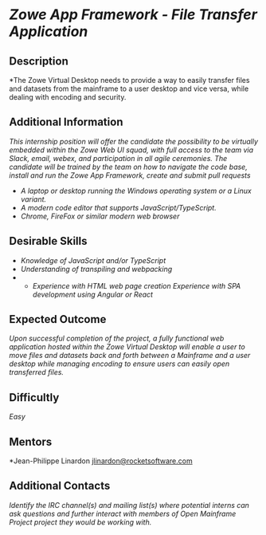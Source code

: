 # *Zowe App Framework - File Transfer Application*

## Description
*The Zowe Virtual Desktop needs to provide a way to easily transfer files and datasets from the mainframe to a user desktop and vice versa, while dealing with encoding and security.

## Additional Information
*This internship position will offer the candidate the possibility to be virtually embedded within the Zowe Web UI squad, with full access to the team via Slack, email, webex, and participation in all agile ceremonies. The candidate will be trained by the team on how to navigate the code base, install and run the Zowe App Framework, create and submit pull requests*
* *A laptop or desktop running the Windows operating system or a Linux variant.*
* *A modern code editor that supports JavaScript/TypeScript.*
* *Chrome, FireFox or similar modern web browser*


## Desirable Skills
* *Knowledge of JavaScript and/or TypeScript*
* *Understanding of transpiling and webpacking*
* * *Experience with HTML web page creation*
*Experience with SPA development using Angular or React*

## Expected Outcome
*Upon successful completion of the project, a fully functional web application hosted within the Zowe Virtual Desktop will enable a user to move files and datasets back and forth between a Mainframe and a user desktop while managing encoding to ensure users can easily open transferred files.*

## Difficultly
*Easy*

## Mentors
  *Jean-Philippe Linardon  <jlinardon@rocketsoftware.com>

## Additional Contacts
*Identify the IRC channel(s) and mailing list(s) where potential interns can ask questions and further interact with members of Open Mainframe Project project they would be working with.*
